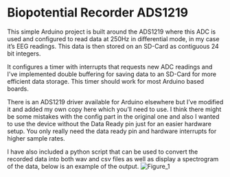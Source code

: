 # Biopotential Recorder ADS1219

This simple Arduino project is built around the ADS1219 where this ADC is used and configured to read data at 250Hz in differential mode, in my case it’s EEG readings. This data is then stored on an SD-Card as contiguous 24 bit integers.

It configures a timer with interrupts that requests new ADC readings and I've implemented double buffering for saving data to an SD-Card for more efficient data storage. This timer should work for most Arduino based boards.


There is an ADS1219 driver available for Arduino elsewhere but I’ve modified it and added my own copy here which you’ll need to use. I think there might be some mistakes with the config part in the original one and also I wanted to use the device without the Data Ready pin just for an easier hardware setup. You only really need the data ready pin and hardware interrupts for higher sample rates.

I have also included a python script that can be used to convert the recorded data into both wav and csv files as well as display a spectrogram of the data, below is an example of the output.
![Figure_1](https://github.com/jabituyaben/Biopotential-Recorder-ADS1219/assets/74158243/eb6d6d7b-5f0e-4e72-9f3b-c5a20f27f790)
